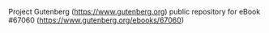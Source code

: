 Project Gutenberg (https://www.gutenberg.org) public repository for eBook #67060 (https://www.gutenberg.org/ebooks/67060)
